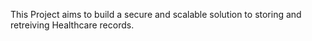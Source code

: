 This Project aims to build a secure and scalable solution to storing and retreiving Healthcare records.
